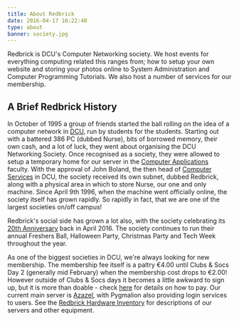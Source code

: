 ```yaml
---
title: About Redbrick
date: 2016-04-17 16:22:40
type: about
banner: society.jpg
---
```


Redbrick is DCU's Computer Networking society. We host events for everything computing related this ranges from; how to setup your own website and storing your photos online to System Administration and Computer Programming Tutorials. We also host a number of services for our membership.

## A Brief Redbrick History
In October of 1995 a group of friends started the ball rolling on the idea of a computer network in [DCU][1], run by students for the students. Starting out with a battered 386 PC (dubbed Nurse), bits of borrowed memory, their own cash, and a lot of luck, they went about organising the DCU Networking Society. Once recognised as a society, they were allowed to setup a temporary home for our server in the [Computer Applications][2] faculty. With the approval of John Boland, the then head of [Computer Services][3] in DCU, the society received its own subnet, dubbed Redbrick, along with a physical area in which to store Nurse, our one and only machine. Since April 9th 1996, when the machine went officially online, the society itself has grown rapidly. So rapidly in fact, that we are one of the largest societies on/off campus!

Redbrick's social side has grown a lot also, with the society celebrating its [20th Anniversary][4] back in April 2016. The society continues to run their annual Freshers Ball, Halloween Party, Christmas Party and Tech Week throughout the year.

As one of the biggest societies in DCU, we're always looking for new membership. The membership fee itself is a paltry &euro;4.00 until Clubs & Socs Day 2 (generally mid February) when the membership cost drops to &euro;2.00! However outside of Clubs & Socs days it becomes a little awkward to sign up, but it is more than doable - check [here][5] for details on how to pay.
Our current main server is [Azazel][6], with Pygmalion also providing login services to users. See the [Redbrick Hardware Inventory][7] for descriptions of our servers and other equipment.

[1]: https://dcu.ie
[2]: http://computing.dcu.ie
[3]: http://www.dcu.ie/csd
[4]: http://wiki.redbrick.dcu.ie/mw/RedBrick_Anniversary
[5]: ../help/joining
[6]: http://wiki.redbrick.dcu.ie/mw/Azazel
[7]: https://docs.redbrick.dcu.ie/#hardware
